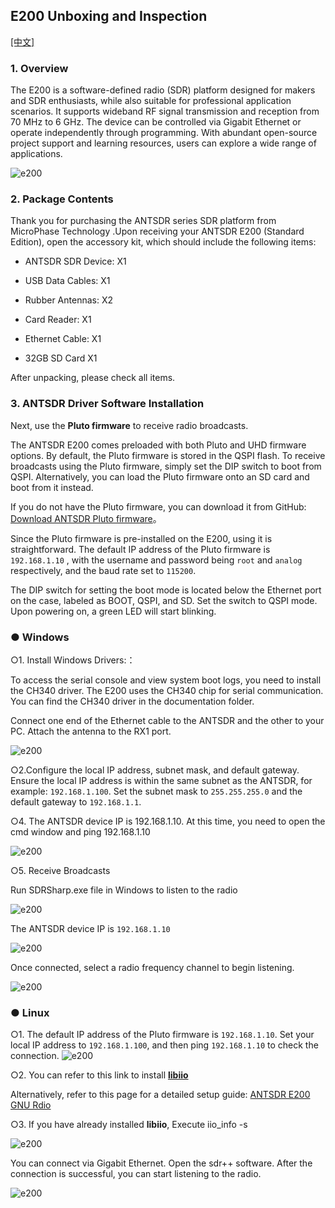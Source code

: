## E200 Unboxing and Inspection

[[中文]](../../../cn/device_and_usage_manual/ANTSDR_E_Series_Module/ANTSDR_E200_Reference_Manual/AntsdrE200_Unpacking_examination_cn.html)

### 1. Overview

The E200 is a software-defined radio (SDR) platform designed for makers and SDR enthusiasts, while also suitable for professional application scenarios. It supports wideband RF signal transmission and reception from 70 MHz to 6 GHz. The device can be controlled via Gigabit Ethernet or operate independently through programming. With abundant open-source project support and learning resources, users can explore a wide range of applications.

![e200](./ANTSDR_E200_Reference_Manual.assets/e200.png)

### 2. Package Contents

Thank you for purchasing the ANTSDR series SDR platform from MicroPhase Technology .Upon receiving your ANTSDR E200 (Standard Edition), open the accessory kit, which should include the following items:

- ANTSDR SDR Device: X1

- USB Data Cables: X1 

- Rubber Antennas: X2

- Card Reader: X1

- Ethernet Cable: X1

- 32GB SD Card X1

After unpacking, please check all items.

### 3. ANTSDR Driver Software Installation

Next, use the **Pluto firmware** to receive radio broadcasts.

The ANTSDR E200 comes preloaded with both Pluto and UHD firmware options. By default, the Pluto firmware is stored in the QSPI flash. To receive broadcasts using the Pluto firmware, simply set the DIP switch to boot from QSPI. Alternatively, you can load the Pluto firmware onto an SD card and boot from it instead.

If you do not have the Pluto firmware, you can download it from GitHub: [Download ANTSDR Pluto firmware](https://github.com/MicroPhase/antsdr-fw-patch/releases)。

Since the Pluto firmware is pre-installed on the E200, using it is straightforward. The default IP address of the Pluto firmware is `192.168.1.10` , with the username and password being `root` and `analog` respectively, and the baud rate set to `115200`.

The DIP switch for setting the boot mode is located below the Ethernet port on the case, labeled as BOOT, QSPI, and SD. Set the switch to QSPI mode. Upon powering on, a green LED will start blinking.

### ● Windows

○1. Install Windows Drivers:： 

To access the serial console and view system boot logs, you need to install the CH340 driver. The E200 uses the CH340 chip for serial communication. You can find the CH340 driver in the documentation folder.

Connect one end of the Ethernet cable to the ANTSDR and the other to your PC. Attach the antenna to the RX1 port.

![e200](./ANTSDR_E200_Reference_Manual.assets/E200_connect_.png)

○2.Configure the local IP address, subnet mask, and default gateway. Ensure the local IP address is within the same subnet as the ANTSDR, for example: `192.168.1.100`. Set the subnet mask to `255.255.255.0` and the default gateway to `192.168.1.1`.

○4. The ANTSDR device IP is 192.168.1.10. At this time, you need to open the cmd window and ping 192.168.1.10

![e200](./ANTSDR_E200_Reference_Manual.assets/ping192168110.png)


○5. Receive Broadcasts

Run SDRSharp.exe file in Windows to listen to the radio

![e200](./ANTSDR_E200_Reference_Manual.assets/sdrsharp.png)

The ANTSDR device IP is `192.168.1.10`

![e200](./ANTSDR_E200_Reference_Manual.assets/sdrsharp_connect.png)

Once connected, select a radio frequency channel to begin listening.

![e200](./ANTSDR_E200_Reference_Manual.assets/sdrsharp_fm_plutosdr.png)

### ● Linux 

○1. The default IP address of the Pluto firmware is `192.168.1.10`. Set your local IP address to `192.168.1.100`, and then ping `192.168.1.10` to check the connection.
![e200](./ANTSDR_E200_Reference_Manual.assets/linux_ping192.168.1.10.png)

○2. You can refer to this link to install **[libiio](https://wiki.analog.com/resources/eval/user-guides/ad-fmcdaq2-ebz/software/linux/applications/libiio#:~:text=Libiio%20is%20a%20library%20that%20has%20been%20developed,of%20software%20interfacing%20Linux%20Industrial%20I%2FO%20%28IIO%29%20devices.)**

Alternatively, refer to this page for a detailed setup guide: [ANTSDR E200 GNU Rdio](./AntsdrE200_gnurdio.md)


○3. If you have already installed **libiio**, Execute iio_info -s

![e200](./ANTSDR_E200_Reference_Manual.assets/linux_iio_info_s.png)


You can connect via Gigabit Ethernet.
Open the sdr++ software. 
After the connection is successful, you can start listening to the radio.

![e200](./ANTSDR_E200_Reference_Manual.assets/linux_sdr++.png)
